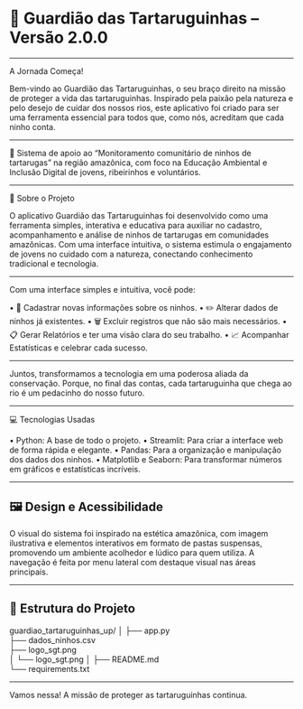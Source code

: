# 🐢 Guardião das Tartaruguinhas – Versão 2.0.0
________________________________________
A Jornada Começa!

Bem-vindo ao Guardião das Tartaruguinhas, o seu braço direito na missão de proteger a vida das tartaruguinhas. Inspirado pela paixão pela natureza e pelo desejo de cuidar dos nossos rios, este aplicativo foi criado para ser uma ferramenta essencial para todos que, como nós, acreditam que cada ninho conta.
________________________________________
🌿 Sistema de apoio ao “Monitoramento comunitário de ninhos de tartarugas” na região amazônica, com foco na Educação Ambiental e Inclusão Digital de jovens, ribeirinhos e voluntários.
________________________________________
📌 Sobre o Projeto

O aplicativo Guardião das Tartaruguinhas foi desenvolvido como uma ferramenta simples, interativa e educativa para auxiliar no cadastro, acompanhamento e análise de ninhos de tartarugas em comunidades amazônicas. Com uma interface intuitiva, o sistema estimula o engajamento de jovens no cuidado com a natureza, conectando conhecimento tradicional e tecnologia.
________________________________________
Com uma interface simples e intuitiva, você pode:

•	📝 Cadastrar novas informações sobre os ninhos.
•	✏️ Alterar dados de ninhos já existentes.
•	🗑️ Excluir registros que não são mais necessários.
•	📋 Gerar Relatórios e ter uma visão clara do seu trabalho.
•	📈 Acompanhar Estatísticas e celebrar cada sucesso.
________________________________________
Juntos, transformamos a tecnologia em uma poderosa aliada da conservação. Porque, no final das contas, cada tartaruguinha que chega ao rio é um pedacinho do nosso futuro.
________________________________________
💻 Tecnologias Usadas

•	Python: A base de todo o projeto.
•	Streamlit: Para criar a interface web de forma rápida e elegante.
•	Pandas: Para a organização e manipulação dos dados dos ninhos.
•	Matplotlib e Seaborn: Para transformar números em gráficos e estatísticas incríveis.
________________________________________
## 🖼️ Design e Acessibilidade

O visual do sistema foi inspirado na estética amazônica, com imagem ilustrativa e elementos interativos em formato de pastas suspensas, promovendo um ambiente acolhedor e lúdico para quem utiliza. A navegação é feita por menu lateral com destaque visual nas áreas principais.
________________________________________
## 📂 Estrutura do Projeto

guardiao_tartaruguinhas_up/
│
├── app.py                        
├── dados_ninhos.csv             
├── logo_sgt.png                 
│   └── logo_sgt.png
│   ├── README.md                    
└── requirements.txt             
________________________________________
Vamos nessa! A missão de proteger as tartaruguinhas continua.
